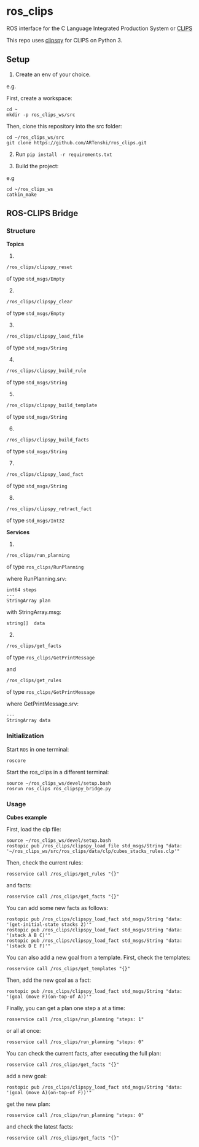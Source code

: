 # ros_clips

ROS interface for the C Language Integrated Production System or [CLIPS](https://clipsrules.net/)

This repo uses [clipspy](https://github.com/noxdafox/clipspy/) for CLIPS on Python 3.

## Setup

1. Create an env of your choice.

e.g.

First, create a workspace:

```
cd ~
mkdir -p ros_clips_ws/src
```

Then, clone this repository into the src folder:

```
cd ~/ros_clips_ws/src
git clone https://github.com/ARTenshi/ros_clips.git
```

2. Run ```pip install -r requirements.txt```

3. Build the project:

e.g 

```
cd ~/ros_clips_ws
catkin_make
```

## ROS-CLIPS Bridge

### Structure

**Topics**


1. 
```
/ros_clips/clipspy_reset
```

of type `std_msgs/Empty`


2. 
```
/ros_clips/clipspy_clear
```

of type `std_msgs/Empty`


3. 
```
/ros_clips/clipspy_load_file
```

of type `std_msgs/String`


4. 
```
/ros_clips/clipspy_build_rule
```

of type `std_msgs/String`


5. 
```
/ros_clips/clipspy_build_template
```

of type `std_msgs/String`


6. 
```
/ros_clips/clipspy_build_facts
```

of type `std_msgs/String`


7. 
```
/ros_clips/clipspy_load_fact
```

of type `std_msgs/String`


8. 
```
/ros_clips/clipspy_retract_fact
```

of type `std_msgs/Int32`


**Services**

1. 
```
/ros_clips/run_planning
```

of type `ros_clips/RunPlanning` 


where RunPlanning.srv:

```
int64 steps
---
StringArray plan
```

with StringArray.msg:

```
string[]  data
```

2. 

```
/ros_clips/get_facts
```

of type `ros_clips/GetPrintMessage` 

and

```
/ros_clips/get_rules
```

of type `ros_clips/GetPrintMessage` 


where GetPrintMessage.srv:

```
---
StringArray data
```

### Initialization

Start `ROS` in one terminal:

```
roscore
```

Start the ros_clips in a different terminal:

```
source ~/ros_clips_ws/devel/setup.bash
rosrun ros_clips ros_clipspy_bridge.py
```

### Usage

**Cubes example**

First, load the clp file:

```
source ~/ros_clips_ws/devel/setup.bash
rostopic pub /ros_clips/clipspy_load_file std_msgs/String "data: '~/ros_clips_ws/src/ros_clips/data/clp/cubes_stacks_rules.clp'" 
```

Then, check the current rules:

```
rosservice call /ros_clips/get_rules "{}"
```

and facts:

```
rosservice call /ros_clips/get_facts "{}"
```

You can add some new facts as follows:

```
rostopic pub /ros_clips/clipspy_load_fact std_msgs/String "data: '(get-initial-state stacks 2)'"
rostopic pub /ros_clips/clipspy_load_fact std_msgs/String "data: '(stack A B C)'"
rostopic pub /ros_clips/clipspy_load_fact std_msgs/String "data: '(stack D E F)'"
```

You can also add a new goal from a template. First, check the templates:

```
rosservice call /ros_clips/get_templates "{}"
```

Then, add the new goal as a fact:

```
rostopic pub /ros_clips/clipspy_load_fact std_msgs/String "data: '(goal (move F)(on-top-of A))'"
```

Finally, you can get a plan one step a at a time:

```
rosservice call /ros_clips/run_planning "steps: 1"
```

or all at once:

```
rosservice call /ros_clips/run_planning "steps: 0"
```

You can check the current facts, after executing the full plan:

```
rosservice call /ros_clips/get_facts "{}"
```

add a new goal:

```
rostopic pub /ros_clips/clipspy_load_fact std_msgs/String "data: '(goal (move A)(on-top-of F))'"
```

get the new plan:

```
rosservice call /ros_clips/run_planning "steps: 0"
```

and check the latest facts:

```
rosservice call /ros_clips/get_facts "{}"
```

